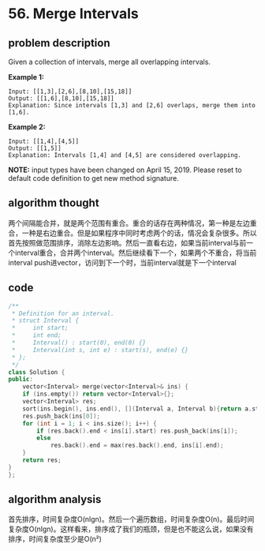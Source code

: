 # 56. Merge Intervals

## problem description

Given a collection of intervals, merge all overlapping intervals.

**Example 1:**

```text
Input: [[1,3],[2,6],[8,10],[15,18]]
Output: [[1,6],[8,10],[15,18]]
Explanation: Since intervals [1,3] and [2,6] overlaps, merge them into [1,6].
```

**Example 2:**

```text
Input: [[1,4],[4,5]]
Output: [[1,5]]
Explanation: Intervals [1,4] and [4,5] are considered overlapping.
```

**NOTE:** input types have been changed on April 15, 2019. Please reset to default code definition to get new method signature.

## algorithm thought

两个间隔能合并，就是两个范围有重合。重合的话存在两种情况，第一种是左边重合，一种是右边重合。但是如果程序中同时考虑两个的话，情况会复杂很多。所以首先按照做范围排序，消除左边影响。然后一直看右边，如果当前interval与前一个interval重合，合并两个interval。然后继续看下一个，如果两个不重合，将当前interval push进vector，访问到下一个时，当前interval就是下一个interval

## code

```cpp
/**
 * Definition for an interval.
 * struct Interval {
 *     int start;
 *     int end;
 *     Interval() : start(0), end(0) {}
 *     Interval(int s, int e) : start(s), end(e) {}
 * };
 */
class Solution {
public:
    vector<Interval> merge(vector<Interval>& ins) {
    if (ins.empty()) return vector<Interval>{};
    vector<Interval> res;
    sort(ins.begin(), ins.end(), [](Interval a, Interval b){return a.start < b.start;});
    res.push_back(ins[0]);
    for (int i = 1; i < ins.size(); i++) {
        if (res.back().end < ins[i].start) res.push_back(ins[i]);
        else
            res.back().end = max(res.back().end, ins[i].end);
    }
    return res;
}
};
```

## algorithm analysis

首先排序，时间复杂度O\(nlgn\)。然后一个遍历数组，时间复杂度O\(n\)。最后时间复杂度O\(nlgn\)。这样看来，排序成了我们的瓶颈，但是也不能这么说，如果没有排序，时间复杂度至少是O\(n²\)

